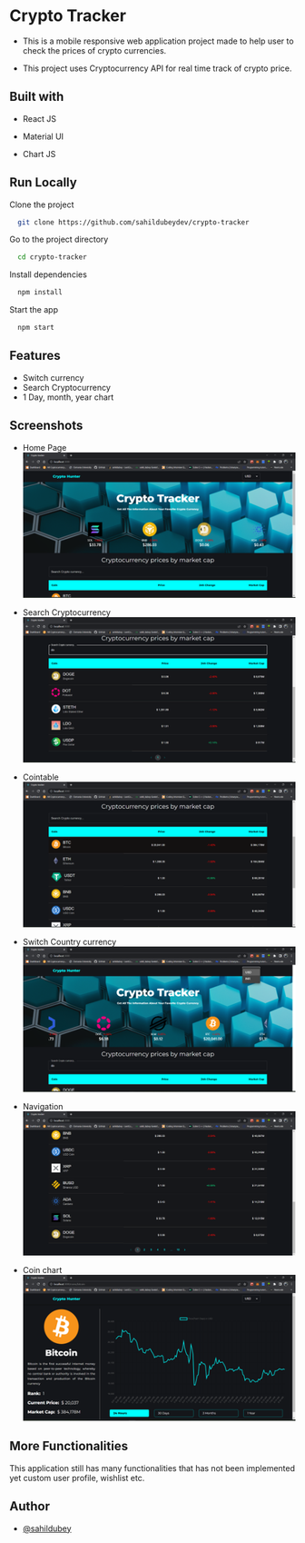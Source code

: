 
# Crypto Tracker

- This is a mobile responsive web application project made to help user to check the prices of crypto currencies.

- This project uses Cryptocurrency API for real time track of crypto price.
## Built with

- React JS

- Material UI

- Chart JS


## Run Locally

Clone the project

```bash
  git clone https://github.com/sahildubeydev/crypto-tracker
```

Go to the project directory

```bash
  cd crypto-tracker
```

Install dependencies

```bash
  npm install
```

Start the app

```bash
  npm start
```

## Features
- Switch currency
- Search Cryptocurrency
- 1 Day, month, year chart

## Screenshots
- Home Page
![home page](screenshot/homepage.png)

- Search Cryptocurrency
![search currency](screenshot/search.png)

- Cointable 
![cointable](screenshot/cointable.png)

- Switch Country currency
![switch currency](screenshot/switchcurrency.png)

- Navigation
![navigation](screenshot/navigation.png)

- Coin chart
![coinchart](screenshot/coinchart.png)


## More Functionalities

This application still has many functionalities 
that has not been implemented yet custom user profile, wishlist etc.
## Author

- [@sahildubey](https://github.com/sahildubeydev)

